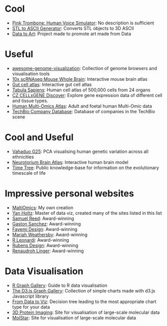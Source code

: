 # Cool
- [Pink Trombone: Human Voice Simulator](https://dood.al/pinktrombone/): No description is sufficient
- [STL to ASCII Generator](https://andrewsink.github.io/STL-to-ASCII-Generator/): Converts STL objects to 3D ASCII
- [Data to Art](https://www.data-to-art.com/): Project made to promote art made from Data

# Useful
- [awesome-genome-visualization](https://cmdcolin.github.io/awesome-genome-visualization/?latest=true): Collection of genome browsers and visualisation tools
- [10x scRNAseq Mouse Whole Brain](https://knowledge.brain-map.org/abcatlas): Interactive mouse brain atlas
- [Gut cell atlas](https://www.gutcellatlas.org/spacetime/full/): Interactive gut cell atlas
- [Tabula Sapiens](https://cellxgene.cziscience.com/e/53d208b0-2cfd-4366-9866-c3c6114081bc.cxg/): Human cell atlas of 500,000 cells from 24 organs
- [CZ CELLxGENE Discover](https://cellxgene.cziscience.com/): Explore gene expression data of different cell and tissue types.
- [Human Multi-Omics Atlas](https://www.singlecellatlas.org/sca-atlas): Adult and foetal human Multi-Omic data
- [TechBio Company Database](https://harrisbio.notion.site/TechBio-Company-Database-f00bce7d909247b0aa6d7a908a24e869): Database of companies in the TechBio scene

# Cool and Useful
- [Vahaduo G25](https://vahaduo.github.io/3d/g25/): PCA visualising human genetic variation across all ethnicities
- [Neurotorium Brain Atlas](https://neurotorium.org/tool/brain-atlas/): Interactive human brain model
- [Time Tree](https://timetree.org/): Public knowledge-base for information on the evolutionary timescale of life

# Impressive personal websites 
- [MaltiOmics](https://maltiomics.com/): My own creation
- [Yan Holtz](https://www.yan-holtz.com/): Master of data viz, created many of the sites listed in this list
- [Samuel Reed](https://www.strml.net/): Award-winning
- [Gaston Sanchez](https://www.gastonsanchez.com/): Award-winning
- [Fayemi Design](https://www.fayemi.design/): Award-winning
- [Mariah Weathersby](http://play.mariahweathersby.com/): Award-winning
- [R Leonardi](http://www.rleonardi.com/): Award-winning
- [Rubens Design](https://www.rubens.design/): Award-winning
- [Renaudroh Linger](https://renaudrohlinger.com/): Award-winning

# Data Visualisation
- [R Graph Gallery](https://r-graph-gallery.com/): Guide to R data visualisation
- [The D3.js Graph Gallery](https://d3-graph-gallery.com/): Collection of simple charts made with d3.js Javascript library
- [From Data to Viz](https://www.data-to-viz.com/): Decision tree leading to the most appropriate chart type for your data
- [3D Protein Imaging](https://3dproteinimaging.com/): Site for visualisation of large-scale molecular data
- [MolStar](https://molstar.org/): Site for visualisation of large-scale molecular data
